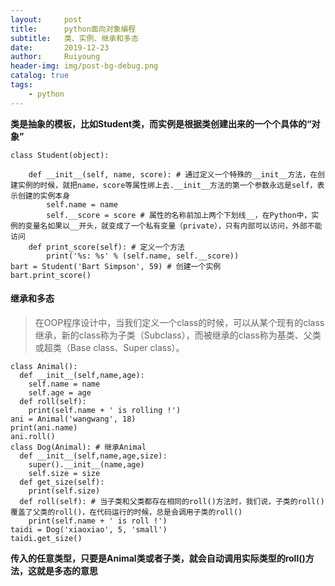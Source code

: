 ```yaml
--- 
layout:     post
title:      python面向对象编程
subtitle:   类、实例、继承和多态
date:       2019-12-23
author:     Ruiyoung
header-img: img/post-bg-debug.png
catalog: true
tags:
    - python
---
```

**类是抽象的模板，比如Student类，而实例是根据类创建出来的一个个具体的“对象”**
```
class Student(object):

    def __init__(self, name, score): # 通过定义一个特殊的__init__方法，在创建实例的时候，就把name，score等属性绑上去.__init__方法的第一个参数永远是self，表示创建的实例本身
        self.name = name
        self.__score = score # 属性的名称前加上两个下划线__，在Python中，实例的变量名如果以__开头，就变成了一个私有变量（private），只有内部可以访问，外部不能访问
    def print_score(self): # 定义一个方法
        print('%s: %s' % (self.name, self.__score))
bart = Student('Bart Simpson', 59) # 创建一个实例
bart.print_score()
```
#### 继承和多态
>在OOP程序设计中，当我们定义一个class的时候，可以从某个现有的class继承，新的class称为子类（Subclass），而被继承的class称为基类、父类或超类（Base class、Super class）。

```
class Animal():
  def __init__(self,name,age):
    self.name = name
    self.age = age
  def roll(self):
    print(self.name + ' is rolling !')
ani = Animal('wangwang', 18)
print(ani.name)
ani.roll()
class Dog(Animal): # 继承Animal
  def __init__(self,name,age,size):
    super().__init__(name,age)
    self.size = size
  def get_size(self):
    print(self.size)
  def roll(self): # 当子类和父类都存在相同的roll()方法时，我们说，子类的roll()覆盖了父类的roll()，在代码运行的时候，总是会调用子类的roll()
    print(self.name + ' is roll !')
taidi = Dog('xiaoxiao', 5, 'small')
taidi.get_size()

```
**传入的任意类型，只要是Animal类或者子类，就会自动调用实际类型的roll()方法，这就是多态的意思**

